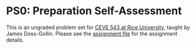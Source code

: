 # PS0: Preparation Self-Assessment

This is an ungraded problem set for [CEVE 543 at Rice University](https://ceve543.github.io/), taught by James Doss-Gollin.
Please see the [assignment file](./index.qmd) for the assignment details.
